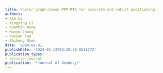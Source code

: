 ```yaml
---
title: Factor graph-based PPP-RTK for accurate and robust positioning in urban environments
authors:
- Xin Li
- Xingxing Li
- Xuanbin Wang
- Hanyu Chang
- Yuxuan Tan
- Zhiheng Shen
date: '2024-01-01'
publishDate: '2024-05-13T03:20:30.851177Z'
publication_types:
- article-journal
publication: '*Journal of Geodesy*'
---
```

